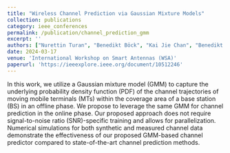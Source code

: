 ```yaml
---
title: "Wireless Channel Prediction via Gaussian Mixture Models"
collection: publications
category: ieee_conferences
permalink: /publication/channel_prediction_gmm
excerpt: ''
authors: ["Nurettin Turan", "Benedikt Böck", "Kai Jie Chan", "Benedikt Fesl", "Friedrich Burmeister", "Michael Joham", "Gerhard Fettweis", "Wolfgang Utschick"]
date: 2024-03-17
venue: 'International Workshop on Smart Antennas (WSA)'
paperurl: 'https://ieeexplore.ieee.org/document/10512246'
---
```

In this work, we utilize a Gaussian mixture model (GMM) to capture the underlying probability density function (PDF) of the channel trajectories of moving mobile terminals (MTs) within the coverage area of a base station (BS) in an offline phase. We propose to leverage the same GMM for channel prediction in the online phase. Our proposed approach does not require signal-to-noise ratio (SNR)-specific training and allows for parallelization. Numerical simulations for both synthetic and measured channel data demonstrate the effectiveness of our proposed GMM-based channel predictor compared to state-of-the-art channel prediction methods.